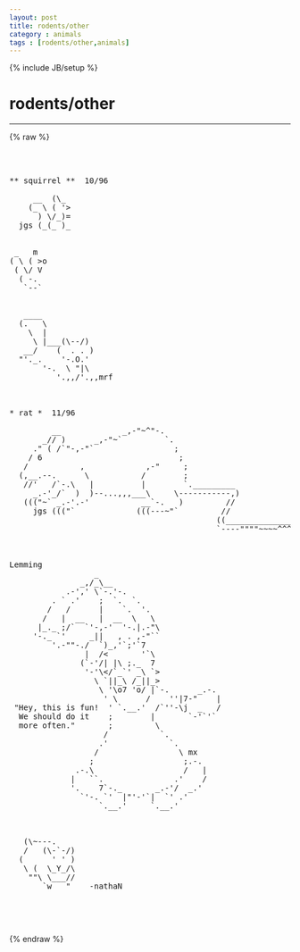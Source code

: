 ```yaml
---
layout: post
title: rodents/other
category : animals
tags : [rodents/other,animals]
---
```

{% include JB/setup %}
# rodents/other
---
{% raw %}
<pre>



** squirrel **  10/96

     __  (\_ 
    (_ \ ( &#039;&gt;      
      ) \/_)=
  jgs (_(_ )_ 


 _   m
( \ ( &gt;o
 ( \/ V
  ( -.
   `--` 


   ____
  (.   \
    \  |   
     \ |___(\--/)
   __/    (  . . )
  &quot;&#039;._.    &#039;-.O.&#039;
       &#039;-.  \ &quot;|\
          &#039;.,,/&#039;.,,mrf



* rat *  11/96

         __             _,-&quot;~^&quot;-.
       _// )      _,-&quot;~`         `.
     .&quot; ( /`&quot;-,-&quot;`                 ;
    / 6                             ;
   /           ,             ,-&quot;     ;
  (,__.--.      \           /        ;
   //&#039;   /`-.\   |          |        `._________
     _.-&#039;_/`  )  )--...,,,___\     \-----------,)
   (((&quot;~` _.-&#039;.-&#039;           __`-.   )         //
     jgs (((&quot;`             (((---~&quot;`         //
                                            ((________________
                                            `----&quot;&quot;&quot;&quot;~~~~^^^```



Lemming
                  _
               _,/_\__
            .-&#039;,&#039; \`-.&#039;-.
         . ` .&#039;    ;  `.  `.
        /   /      |    `.  &#039;.
       /   |  __   |  __  \   \
      |_._ ;/`  `&#039;-,-&#039;  &#039;-.|.-&quot;\
     &#039;-._ `&#039;     _||   , . ,-&quot;``
         &#039;.-&quot;&quot;-./  `)_,&#039;`;&#039;`7
                |  /&lt;       &#039;`\
               (`-&#039;/| |\ ;._  7
                &#039;-&#039;\&lt;/`_`&#039; _\ `&gt;
                  \ `||_\ /_||_&gt;
                   \ &#039;\o7 &#039;o/ |`-.      _.-.
                    &#039; \      /    &#039;&#039;|7-&quot;    |
 &quot;Hey, this is fun!  &#039; `.__.&#039;  /`&#039;&#039;-\j  _   /
  We should do it    ;        |       `-&#039;`&#039;`
  more often.&quot;       ;         \
                    /           `.
                   .&#039;             `.
                  /                 \ mx
                 ;                   ;.-.
              .-.\                   /   |
             |   ``.               .&#039;    /
             &#039;.    7`-._       _.-&#039;/  _.&#039;
               `&#039;-. `&#039;  |&quot;&#039;-&#039;`|  `&#039; .&#039;
                   `.__.&#039;     `.__.&#039; 



   (\~---.
   /   (\-`-/)
  (      &#039; &#039; )
   \ (  \_Y_/\
    &quot;&quot;\ \___//
       `w   &quot;    -nathaN 



 </pre>
{% endraw %}
